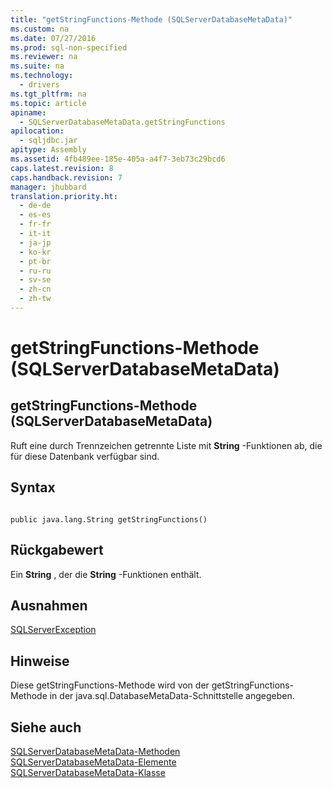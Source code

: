 ```yaml
---
title: "getStringFunctions-Methode (SQLServerDatabaseMetaData)"
ms.custom: na
ms.date: 07/27/2016
ms.prod: sql-non-specified
ms.reviewer: na
ms.suite: na
ms.technology: 
  - drivers
ms.tgt_pltfrm: na
ms.topic: article
apiname: 
  - SQLServerDatabaseMetaData.getStringFunctions
apilocation: 
  - sqljdbc.jar
apitype: Assembly
ms.assetid: 4fb489ee-185e-405a-a4f7-3eb73c29bcd6
caps.latest.revision: 8
caps.handback.revision: 7
manager: jhubbard
translation.priority.ht: 
  - de-de
  - es-es
  - fr-fr
  - it-it
  - ja-jp
  - ko-kr
  - pt-br
  - ru-ru
  - sv-se
  - zh-cn
  - zh-tw
---
```

# getStringFunctions-Methode (SQLServerDatabaseMetaData)
    
## getStringFunctions\-Methode \(SQLServerDatabaseMetaData\)  
 Ruft eine durch Trennzeichen getrennte Liste mit **String** \-Funktionen ab, die für diese Datenbank verfügbar sind.  
  
## Syntax  
  
```  
  
public java.lang.String getStringFunctions()  
```  
  
## Rückgabewert  
 Ein **String** , der die **String** \-Funktionen enthält.  
  
## Ausnahmen  
 [SQLServerException](../content/SQLServerException-Class.md)  
  
## Hinweise  
 Diese getStringFunctions\-Methode wird von der getStringFunctions\-Methode in der java.sql.DatabaseMetaData\-Schnittstelle angegeben.  
  
## Siehe auch  
 [SQLServerDatabaseMetaData-Methoden](../content/SQLServerDatabaseMetaData-Methods.md)   
 [SQLServerDatabaseMetaData-Elemente](../content/SQLServerDatabaseMetaData-Members.md)   
 [SQLServerDatabaseMetaData-Klasse](../content/SQLServerDatabaseMetaData-Class.md)  
  
  